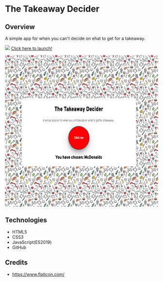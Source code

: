 # The Takeaway Decider

## Overview
A simple app for when you can't decide on ehat to get for a takeaway.

<img src="https://cdn0.iconfinder.com/data/icons/entypo/80/link5-512.png" height="0.5" /> [Click here to launch!](https://sarahfwood.github.io/takeaway-decider/)

<img src="imgs/Screenshot 2020-11-20 at 17.38.21.png" height="500" />

## Technologies
* HTML5
* CSS3
* JavaScript(ES2019)
* GitHub


## Credits
* https://www.flaticon.com/
